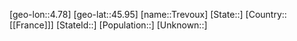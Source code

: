 ﻿---
location: [45.95,4.78]
type: City
tags:
- geo/City


SpocWebEntityId: 34972
isDeleted: false
confidential: public

---
[geo-lon::4.78]
[geo-lat::45.95]
[name::Trevoux]
[State::]
[Country::[[France]]]
[StateId::]
[Population::]
[Unknown::]

